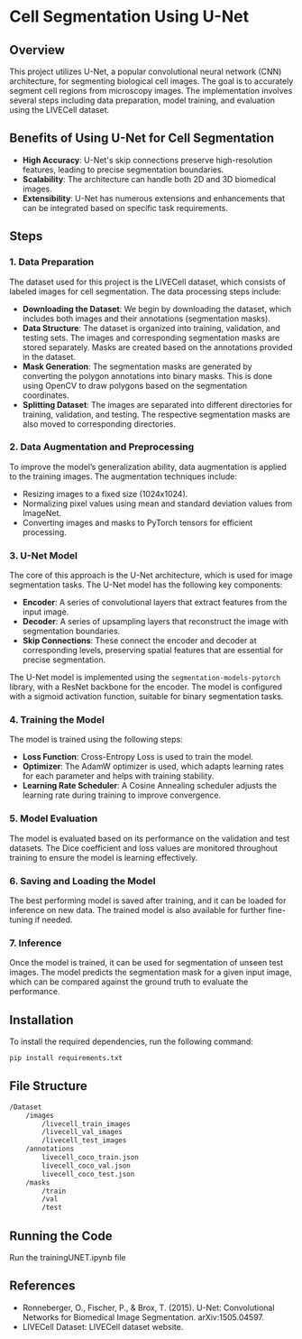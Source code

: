 
# Cell Segmentation Using U-Net

## Overview
This project utilizes U-Net, a popular convolutional neural network (CNN) architecture, for segmenting biological cell images. 
The goal is to accurately segment cell regions from microscopy images. The implementation involves several steps including data preparation, model training, and evaluation using the LIVECell dataset.

## Benefits of Using U-Net for Cell Segmentation
- **High Accuracy**: U-Net's skip connections preserve high-resolution features, leading to precise segmentation boundaries.
- **Scalability**: The architecture can handle both 2D and 3D biomedical images.
- **Extensibility**: U-Net has numerous extensions and enhancements that can be integrated based on specific task requirements.

## Steps

### 1. Data Preparation
The dataset used for this project is the LIVECell dataset, which consists of labeled images for cell segmentation. The data processing steps include:

- **Downloading the Dataset**: We begin by downloading the dataset, which includes both images and their annotations (segmentation masks).
- **Data Structure**: The dataset is organized into training, validation, and testing sets. The images and corresponding segmentation masks are stored separately. Masks are created based on the annotations provided in the dataset.
- **Mask Generation**: The segmentation masks are generated by converting the polygon annotations into binary masks. This is done using OpenCV to draw polygons based on the segmentation coordinates.
- **Splitting Dataset**: The images are separated into different directories for training, validation, and testing. The respective segmentation masks are also moved to corresponding directories.

### 2. Data Augmentation and Preprocessing
To improve the model’s generalization ability, data augmentation is applied to the training images. The augmentation techniques include:

- Resizing images to a fixed size (1024x1024).
- Normalizing pixel values using mean and standard deviation values from ImageNet.
- Converting images and masks to PyTorch tensors for efficient processing.

### 3. U-Net Model
The core of this approach is the U-Net architecture, which is used for image segmentation tasks. The U-Net model has the following key components:

- **Encoder**: A series of convolutional layers that extract features from the input image.
- **Decoder**: A series of upsampling layers that reconstruct the image with segmentation boundaries.
- **Skip Connections**: These connect the encoder and decoder at corresponding levels, preserving spatial features that are essential for precise segmentation.

The U-Net model is implemented using the `segmentation-models-pytorch` library, with a ResNet backbone for the encoder. The model is configured with a sigmoid activation function, suitable for binary segmentation tasks.

### 4. Training the Model
The model is trained using the following steps:

- **Loss Function**: Cross-Entropy Loss is used to train the model. 
- **Optimizer**: The AdamW optimizer is used, which adapts learning rates for each parameter and helps with training stability.
- **Learning Rate Scheduler**: A Cosine Annealing scheduler adjusts the learning rate during training to improve convergence.

### 5. Model Evaluation
The model is evaluated based on its performance on the validation and test datasets. The Dice coefficient and loss values are monitored throughout training to ensure the model is learning effectively.

### 6. Saving and Loading the Model
The best performing model is saved after training, and it can be loaded for inference on new data. The trained model is also available for further fine-tuning if needed.

### 7. Inference
Once the model is trained, it can be used for segmentation of unseen test images. The model predicts the segmentation mask for a given input image, which can be compared against the ground truth to evaluate the performance.

## Installation
To install the required dependencies, run the following command:

```bash
pip install requirements.txt
```

## File Structure
```bash
/Dataset
    /images
        /livecell_train_images
        /livecell_val_images
        /livecell_test_images
    /annotations
        livecell_coco_train.json
        livecell_coco_val.json
        livecell_coco_test.json
    /masks
        /train
        /val
        /test
```

## Running the Code
Run the trainingUNET.ipynb file

## References
- Ronneberger, O., Fischer, P., & Brox, T. (2015). U-Net: Convolutional Networks for Biomedical Image Segmentation. arXiv:1505.04597.
- LIVECell Dataset: LIVECell dataset website.
